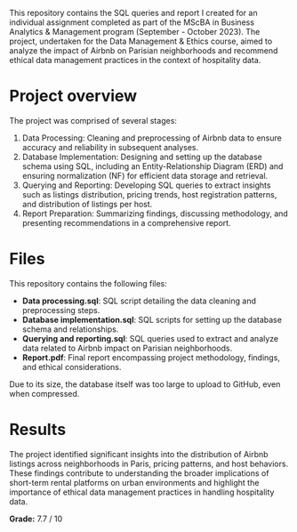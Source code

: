 This repository contains the SQL queries and report I created for an individual assignment completed as part of the MScBA in Business Analytics & Management program (September - October 2023). The project, undertaken for the Data Management & Ethics course, aimed to analyze the impact of Airbnb on Parisian neighborhoods and recommend ethical data management practices in the context of hospitality data.

# Project overview
The project was comprised of several stages:
1. Data Processing: Cleaning and preprocessing of Airbnb data to ensure accuracy and reliability in subsequent analyses.
2. Database Implementation: Designing and setting up the database schema using SQL, including an Entity-Relationship Diagram (ERD) and ensuring normalization (NF) for efficient data storage and retrieval.
3. Querying and Reporting: Developing SQL queries to extract insights such as listings distribution, pricing trends, host registration patterns, and distribution of listings per host.
4. Report Preparation: Summarizing findings, discussing methodology, and presenting recommendations in a comprehensive report.

# Files
This repository contains the following files:
- **Data processing.sql**: SQL script detailing the data cleaning and preprocessing steps.
- **Database implementation.sql**: SQL scripts for setting up the database schema and relationships.
- **Querying and reporting.sql**: SQL queries used to extract and analyze data related to Airbnb impact on Parisian neighborhoods.
- **Report.pdf**: Final report encompassing project methodology, findings, and ethical considerations.

Due to its size, the database itself was too large to upload to GitHub, even when compressed.

# Results
The project identified significant insights into the distribution of Airbnb listings across neighborhoods in Paris, pricing patterns, and host behaviors. These findings contribute to understanding the broader implications of short-term rental platforms on urban environments and highlight the importance of ethical data management practices in handling hospitality data.

**Grade:** 7.7 / 10

